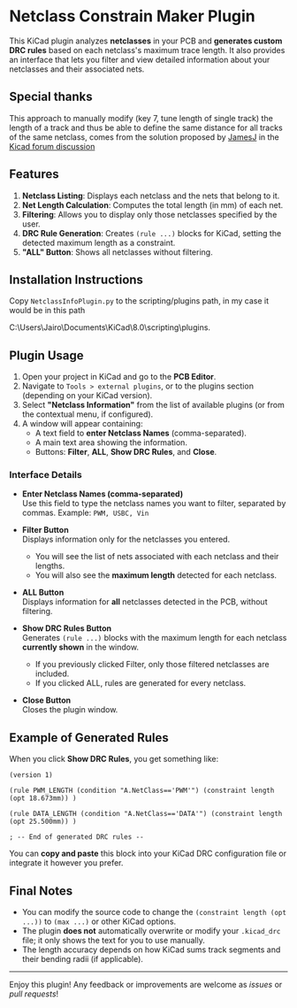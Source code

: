 # Netclass Constrain Maker Plugin

This KiCad plugin analyzes **netclasses** in your PCB and **generates custom DRC rules** based on each netclass's maximum trace length. It also provides an interface that lets you filter and view detailed information about your netclasses and their associated nets.

## Special thanks
This approach to manually modify (key 7, tune length of single track) the length of a track and thus be able to define the same distance for all tracks of the same netclass, comes from the solution proposed by [JamesJ](https://forum.kicad.info/u/jamesj/summary) in the [Kicad forum discussion](https://forum.kicad.info/t/kiwi-length-matching-plugin-works-for-you/57268/7)

## Features

1. **Netclass Listing**: Displays each netclass and the nets that belong to it.  
2. **Net Length Calculation**: Computes the total length (in mm) of each net.  
3. **Filtering**: Allows you to display only those netclasses specified by the user.  
4. **DRC Rule Generation**: Creates `(rule ...)` blocks for KiCad, setting the detected maximum length as a constraint.  
5. **"ALL" Button**: Shows all netclasses without filtering.

## Installation Instructions

Copy `NetclassInfoPlugin.py` to the scripting/plugins path, in my case it would be in this path

C:\Users\Jairo\Documents\KiCad\8.0\scripting\plugins.

## Plugin Usage

1. Open your project in KiCad and go to the **PCB Editor**.
2. Navigate to `Tools > external plugins`, or to the plugins section (depending on your KiCad version).
3. Select **"Netclass Information"** from the list of available plugins (or from the contextual menu, if configured).
4. A window will appear containing:
   - A text field to **enter Netclass Names** (comma-separated).
   - A main text area showing the information.
   - Buttons: **Filter**, **ALL**, **Show DRC Rules**, and **Close**.

### Interface Details

- **Enter Netclass Names (comma-separated)**  
  Use this field to type the netclass names you want to filter, separated by commas. Example: `PWM, USBC, Vin`

- **Filter Button**  
  Displays information only for the netclasses you entered.  
  - You will see the list of nets associated with each netclass and their lengths.  
  - You will also see the **maximum length** detected for each netclass.

- **ALL Button**  
  Displays information for **all** netclasses detected in the PCB, without filtering.

- **Show DRC Rules Button**  
  Generates `(rule ...)` blocks with the maximum length for each netclass **currently shown** in the window.  
  - If you previously clicked Filter, only those filtered netclasses are included.  
  - If you clicked ALL, rules are generated for every netclass.

- **Close Button**  
  Closes the plugin window.

## Example of Generated Rules

When you click **Show DRC Rules**, you get something like:

```
(version 1)

(rule PWM_LENGTH (condition "A.NetClass=='PWM'") (constraint length (opt 18.673mm)) )

(rule DATA_LENGTH (condition "A.NetClass=='DATA'") (constraint length (opt 25.500mm)) )

; -- End of generated DRC rules --
```


You can **copy and paste** this block into your KiCad DRC configuration file or integrate it however you prefer.

## Final Notes

- You can modify the source code to change the `(constraint length (opt ...))` to `(max ...)` or other KiCad options.
- The plugin **does not** automatically overwrite or modify your `.kicad_drc` file; it only shows the text for you to use manually.
- The length accuracy depends on how KiCad sums track segments and their bending radii (if applicable).

---

Enjoy this plugin! Any feedback or improvements are welcome as *issues* or *pull requests*!
